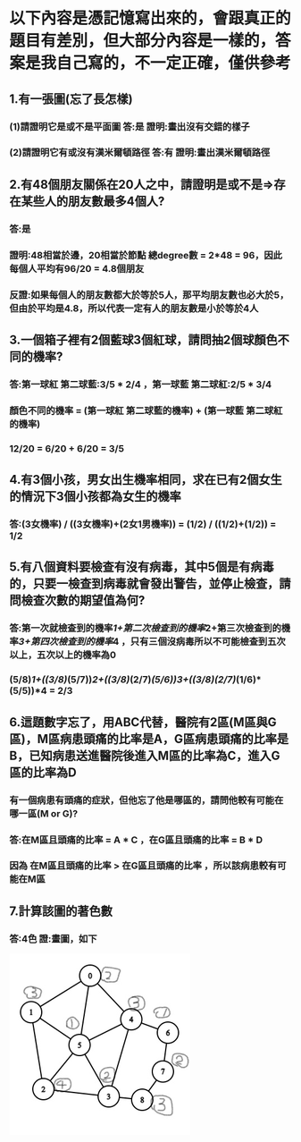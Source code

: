 # 以下內容是憑記憶寫出來的，會跟真正的題目有差別，但大部分內容是一樣的，答案是我自己寫的，不一定正確，僅供參考
## 1.有一張圖(忘了長怎樣)
### (1)請證明它是或不是平面圖 答:是 證明:畫出沒有交錯的樣子
### (2)請證明它有或沒有漢米爾頓路徑 答:有 證明:畫出漢米爾頓路徑
## 2.有48個朋友關係在20人之中，請證明是或不是=>存在某些人的朋友數最多4個人?
### 答:是
### 證明:48相當於邊，20相當於節點 總degree數 = 2*48 = 96，因此每個人平均有96/20 = 4.8個朋友
### 反證:如果每個人的朋友數都大於等於5人，那平均朋友數也必大於5，但由於平均是4.8，所以代表一定有人的朋友數是小於等於4人
## 3.一個箱子裡有2個藍球3個紅球，請問抽2個球顏色不同的機率?
### 答:第一球紅 第二球藍:3/5 * 2/4 ，第一球藍 第二球紅:2/5 * 3/4
### 顏色不同的機率 = (第一球紅 第二球藍的機率) + (第一球藍 第二球紅的機率)
### 12/20 = 6/20 + 6/20 = 3/5
## 4.有3個小孩，男女出生機率相同，求在已有2個女生的情況下3個小孩都為女生的機率
### 答:(3女機率) / ((3女機率)+(2女1男機率)) = (1/2) / ((1/2)+(1/2)) = 1/2
## 5.有八個資料要檢查有沒有病毒，其中5個是有病毒的，只要一檢查到病毒就會發出警告，並停止檢查，請問檢查次數的期望值為何?
### 答:第一次就檢查到的機率*1+第二次檢查到的機率*2+第三次檢查到的機率*3+第四次檢查到的機率*4 ，只有三個沒病毒所以不可能檢查到五次以上，五次以上的機率為0
### (5/8)*1+((3/8)*(5/7))*2+((3/8)*(2/7)*(5/6))*3+((3/8)*(2/7)*(1/6)*(5/5))*4 = 2/3
## 6.這題數字忘了，用ABC代替，醫院有2區(M區與G區)，M區病患頭痛的比率是A，G區病患頭痛的比率是B，已知病患送進醫院後進入M區的比率為C，進入G區的比率為D
### 有一個病患有頭痛的症狀，但他忘了他是哪區的，請問他較有可能在哪一區(M or G)?
### 答:在M區且頭痛的比率 = A * C ，在G區且頭痛的比率 = B * D
### 因為 在M區且頭痛的比率 > 在G區且頭痛的比率 ，所以該病患較有可能在M區
## 7.計算該圖的著色數
### 答:4色 證:畫圖，如下
![](Inkedgraph_LI.jpg)
